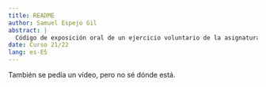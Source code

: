 ```yaml
---
title: README
author: Samuel Espejo Gil
abstract: |
  Código de exposición oral de un ejercicio voluntario de la asignatura de álgebra.
date: Curso 21/22
lang: es-ES
---
```


También se pedía un vídeo, pero no sé dónde está.


